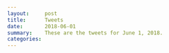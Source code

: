 ```yaml
---
layout:     post
title:      Tweets
date:       2018-06-01
summary:    These are the tweets for June 1, 2018.
categories:
---
```


